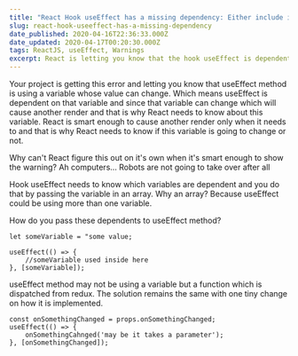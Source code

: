 ```yaml
---
title: "React Hook useEffect has a missing dependency: Either include include it or remove the dependency array"
slug: react-hook-useeffect-has-a-missing-dependency
date_published: 2020-04-16T22:36:33.000Z
date_updated: 2020-04-17T00:20:30.000Z
tags: ReactJS, useEffect, Warnings
excerpt: React is letting you know that the hook useEffect is dependent on a variable but it cannot find that variable. So let's react nicely and do our part
---
```


Your project is getting this error and letting you know that useEffect method is using a variable whose value can change. Which means useEffect is dependent on that variable and since that variable can change which will cause another render and that is why React needs to know about this variable. React is smart enough to cause another render only when it needs to and that is why React needs to know if this variable is going to change or not. 

Why can't React figure this out on it's own when it's smart enough to show the warning? Ah computers... Robots are not going to take over after all

Hook useEffect needs to know which variables are dependent and you do that by passing the variable in an array. Why an array? Because useEffect could be using more than one variable.

How do you pass these dependents to useEffect method?

    let someVariable = "some value;
    
    useEffect(() => {
    	//someVariable used inside here
    }, [someVariable]);

useEffect method may not be using a variable but a function which is dispatched from redux. The solution remains the same with one tiny change on how it is implemented. 

    const onSomethingChanged = props.onSomethingChanged;
    useEffect(() => {
    	onSomethingCahnged('may be it takes a parameter');
    }, [onSomethingChanged]);

